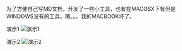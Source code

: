 为了方便自己写MD文档，开发了一些小工具，也有在MACOSX下有但是WINDOWS没有的工具。嗯。。。我的MACBOOK坏了。

演示1
![演示1](http://md.justfunit.com/1521027193.gif)

演示2
![演示2](http://md.justfunit.com/1521086791.gif)